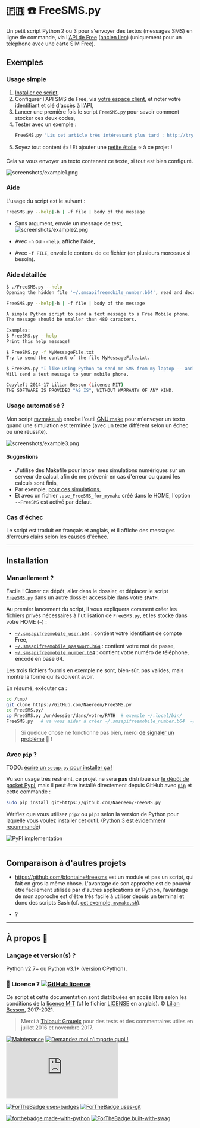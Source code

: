 # :fr: :phone: FreeSMS.py

Un petit script Python 2 ou 3 pour s'envoyer des textos (messages SMS) en ligne de commande, via l'[API de Free](https://mobile.free.fr/account/mes-options/notifications-sms) ([ancien lien](https://mobile.free.fr/moncompte/index.php?page=options&show=20)) (uniquement pour un téléphone avec une carte SIM Free).

## Exemples
### Usage simple
1. [Installer ce script](#Installation),
2. Configurer l'API SMS de Free, via [votre espace client](https://mobile.free.fr/account/mes-options/notifications-sms), et noter votre identifiant et clé d'accès à l'API,
3. Lancer une première fois le script `FreeSMS.py` pour savoir comment stocker ces deux codes,
4. Tester avec un exemple :
    ```bash
    FreeSMS.py "Lis cet article très intéressant plus tard : http://tryalgo.org/fr/2017/08/08/bellman/"
    ```
5. Soyez tout content :+1: ! Et ajouter une [petite étoile](https://github.com/Naereen/FreeSMS.py/stargazers) :star: à ce projet !

Cela va vous envoyer un texto contenant ce texte, si tout est bien configuré.

![screenshots/example1.png](screenshots/example1.png)

### Aide
L'usage du script est le suivant :

```bash
FreeSMS.py --help|-h | -f file | body of the message
```

- Sans argument, envoie un message de test,
  ![screenshots/example2.png](screenshots/example2.png)

- Avec `-h` ou `--help`, affiche l'aide,
- Avec `-f FILE`, envoie le contenu de ce fichier (en plusieurs morceaux si besoin).

### Aide détaillée
```bash
$ ./FreeSMS.py --help
Opening the hidden file '~/.smsapifreemobile_number.b64', read and decode (base64) and return its content...

FreeSMS.py --help|-h | -f file | body of the message

A simple Python script to send a text message to a Free Mobile phone.
The message should be smaller than 480 caracters.

Examples:
$ FreeSMS.py --help
Print this help message!

$ FreeSMS.py -f MyMessageFile.txt
Try to send the content of the file MyMessageFile.txt.

$ FreeSMS.py "I like using Python to send me SMS from my laptop -- and it's free thanks to Free !"
Will send a test message to your mobile phone.

Copyleft 2014-17 Lilian Besson (License MIT)
THE SOFTWARE IS PROVIDED "AS IS", WITHOUT WARRANTY OF ANY KIND.
```

### Usage automatisé ?
Mon script [mymake.sh](https://bitbucket.org/lbesson/bin/src/master/mymake.sh) enrobe l'outil [GNU make](https://www.gnu.org/software/make/) pour m'envoyer un texto quand une simulation est terminée (avec un texte différent selon un échec ou une réussite).

  ![screenshots/example3.png](screenshots/example3.png)

#### Suggestions
- J'utilise des Makefile pour lancer mes simulations numériques sur un serveur de calcul, afin de me prévenir en cas d'erreur ou quand les calculs sont finis,
- Par exemple, [pour ces simulations](http://banditslilian.gforge.inria.fr/How_to_run_the_code.html#Using-env-variables-?),
- Et avec un fichier `.use_FreeSMS_for_mymake` créé dans le HOME, l'option `--FreeSMS` est activé par défaut.


### Cas d'échec
Le script est traduit en français et anglais, et il affiche des messages d'erreurs clairs selon les causes d'échec.

----

## Installation
### Manuellement ?

Facile !
Cloner ce dépôt, aller dans le dossier, et déplacer le script [`FreeSMS.py`](FreeSMS.py) dans un autre dossier accessible dans votre `$PATH`.

Au premier lancement du script, il vous expliquera comment créer les fichiers privés nécessaires à l'utilisation de `FreeSMS.py`, et les stocke dans votre HOME (`~`) :

- [`~/.smsapifreemobile_user.b64`](.smsapifreemobile_user.b64) : contient votre identifiant de compte Free,
- [`~/.smsapifreemobile_password.b64`](.smsapifreemobile_password.b64) : contient votre mot de passe,
- [`~/.smsapifreemobile_number.b64`](.smsapifreemobile_number.b64) : contient votre numéro de téléphone, encodé en base 64.

Les trois fichiers fournis en exemple ne sont, bien-sûr, pas valides, mais montre la forme qu'ils doivent avoir.

En résumé, exécuter ça :

```bash
cd /tmp/
git clone https://GitHub.com/Naereen/FreeSMS.py
cd FreeSMS.py/
cp FreeSMS.py /un/dossier/dans/votre/PATH  # exemple ~/.local/bin/
FreeSMS.py   # va vous aider à créer ~/.smsapifreemobile_number.b64  ~/.smsapifreemobile_password.b64  ~/.smsapifreemobile_user.b64
```

> Si quelque chose ne fonctionne pas bien, merci [de signaler un problème](https://github.com/Naereen/FreeSMS.py/issues/new) :clap: !

### Avec `pip` ?
TODO: [écrire un `setup.py` pour installer ça !](https://github.com/Naereen/FreeSMS.py/issues/2)

Vu son usage très restreint, ce projet ne sera **pas** distribué sur [le dépôt de packet Pypi](https://pypi.org/), mais il peut être installé directement depuis GitHub avec [`pip`](http://pip.pypa.io/) et cette commande :

```bash
sudo pip install git+https://github.com/Naereen/FreeSMS.py
```

Vérifiez que vous utilisez `pip2` ou `pip3` selon la version de Python pour laquelle vous voulez installer cet outil.  ([Python 3 est évidemment recommandé](https://pythonclock.org/))

![PyPI implementation](https://img.shields.io/pypi/implementation/lempel_ziv_complexity.svg)

----

## Comparaison à d'autres projets

- https://github.com/bfontaine/freesms est un module et pas un script, qui fait en gros la même chose. L'avantage de son approche est de pouvoir être facilement utilisée par d'autres applications en Python, l'avantage de mon approche est d'être très facile à utiliser depuis un terminal et donc des scripts Bash (cf. [cet exemple, `mymake.sh`](https://bitbucket.org/lbesson/bin/src/master/mymake.sh#mymake.sh-197)).

- ?

----

## À propos :notebook:
### Langage et version(s) ?
Python v2.7+ ou Python v3.1+ (version CPython).

### :scroll: Licence ? [![GitHub licence](https://img.shields.io/github/license/Naereen/FreeSMS.py.svg)](https://github.com/Naereen/badges/blob/master/LICENSE)
Ce script et cette documentation sont distribuées en accès libre selon les conditions de la [licence MIT](https://lbesson.mit-license.org/) (cf le fichier [LICENSE](LICENSE) en anglais).
© [Lilian Besson](https://GitHub.com/Naereen), 2017-2021.

> Merci à [Thibault Groueix](https://github.com/ThibaultGROUEIX) pour des tests et des commentaires utiles en juillet 2016 et novembre 2017.

[![Maintenance](https://img.shields.io/badge/Maintained%3F-yes-green.svg)](https://GitHub.com/Naereen/FreeSMS.py/graphs/commit-activity)
[![Demandez moi n'importe quoi !](https://img.shields.io/badge/Demandez%20moi-n'%20importe%20quoi-1abc9c.svg)](https://GitHub.com/Naereen/ama.fr)
[![Analytics](https://ga-beacon.appspot.com/UA-38514290-17/github.com/Naereen/FreeSMS.py/README.md?pixel)](https://GitHub.com/Naereen/FreeSMS.py/)

[![ForTheBadge uses-badges](http://ForTheBadge.com/images/badges/uses-badges.svg)](http://ForTheBadge.com)
[![ForTheBadge uses-git](http://ForTheBadge.com/images/badges/uses-git.svg)](https://GitHub.com/)

[![forthebadge made-with-python](http://ForTheBadge.com/images/badges/made-with-python.svg)](https://www.python.org/)
[![ForTheBadge built-with-swag](http://ForTheBadge.com/images/badges/built-with-swag.svg)](https://GitHub.com/Naereen/)
